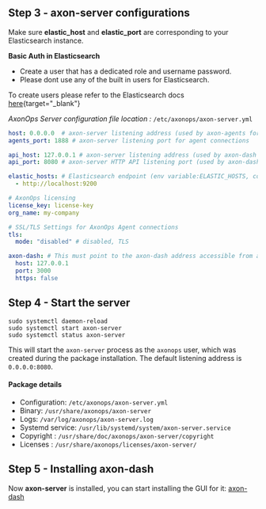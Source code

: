 ## Step 3 - axon-server configurations


Make sure **elastic_host** and **elastic_port** are corresponding to your Elasticsearch instance.

**Basic Auth in Elasticsearch** 

- Create a user that has a dedicated role and username password.
- Please dont use any of the built in users for Elasticsearch.

To create users please refer to the Elasticsearch docs [here](https://www.elastic.co/guide/en/elasticsearch/reference/current/setting-up-authentication.html){target="_blank"}


*AxonOps Server configuration file location :* `/etc/axonops/axon-server.yml`

``` yaml hl_lines="11 12"
host: 0.0.0.0  # axon-server listening address (used by axon-agents for connections) (env variable: AXONSERVER_HOST)
agents_port: 1888 # axon-server listening port for agent connections 

api_host: 127.0.0.1 # axon-server listening address (used by axon-dash for connections)
api_port: 8080 # axon-server HTTP API listening port (used by axon-dash) (AXONSERVER_PORT)

elastic_hosts: # Elasticsearch endpoint (env variable:ELASTIC_HOSTS, comma separated list)
  - http://localhost:9200

# AxonOps licensing
license_key: license-key
org_name: my-company

# SSL/TLS Settings for AxonOps Agent connections
tls:
  mode: "disabled" # disabled, TLS

axon-dash: # This must point to the axon-dash address accessible from axon-server
  host: 127.0.0.1
  port: 3000
  https: false
```

## Step 4 - Start the server

``` -
sudo systemctl daemon-reload
sudo systemctl start axon-server
sudo systemctl status axon-server
```

This will start the `axon-server` process as the `axonops` user, which was created during the package installation.  The default listening address is `0.0.0.0:8080`.

#### Package details

* Configuration: `/etc/axonops/axon-server.yml`
* Binary: `/usr/share/axonops/axon-server`
* Logs: `/var/log/axonops/axon-server.log` 
* Systemd service: `/usr/lib/systemd/system/axon-server.service`
* Copyright : `/usr/share/doc/axonops/axon-server/copyright`
* Licenses : `/usr/share/axonops/licenses/axon-server/`


## Step 5 - Installing axon-dash

Now **axon-server** is installed, you can start installing the GUI for it: [axon-dash](../axon-dash/install.md)





